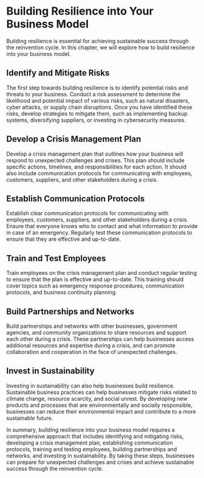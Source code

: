 Building Resilience into Your Business Model
============================================================================

Building resilience is essential for achieving sustainable success through the reinvention cycle. In this chapter, we will explore how to build resilience into your business model.

Identify and Mitigate Risks
---------------------------

The first step towards building resilience is to identify potential risks and threats to your business. Conduct a risk assessment to determine the likelihood and potential impact of various risks, such as natural disasters, cyber attacks, or supply chain disruptions. Once you have identified these risks, develop strategies to mitigate them, such as implementing backup systems, diversifying suppliers, or investing in cybersecurity measures.

Develop a Crisis Management Plan
--------------------------------

Develop a crisis management plan that outlines how your business will respond to unexpected challenges and crises. This plan should include specific actions, timelines, and responsibilities for each action. It should also include communication protocols for communicating with employees, customers, suppliers, and other stakeholders during a crisis.

Establish Communication Protocols
---------------------------------

Establish clear communication protocols for communicating with employees, customers, suppliers, and other stakeholders during a crisis. Ensure that everyone knows who to contact and what information to provide in case of an emergency. Regularly test these communication protocols to ensure that they are effective and up-to-date.

Train and Test Employees
------------------------

Train employees on the crisis management plan and conduct regular testing to ensure that the plan is effective and up-to-date. This training should cover topics such as emergency response procedures, communication protocols, and business continuity planning.

Build Partnerships and Networks
-------------------------------

Build partnerships and networks with other businesses, government agencies, and community organizations to share resources and support each other during a crisis. These partnerships can help businesses access additional resources and expertise during a crisis, and can promote collaboration and cooperation in the face of unexpected challenges.

Invest in Sustainability
------------------------

Investing in sustainability can also help businesses build resilience. Sustainable business practices can help businesses mitigate risks related to climate change, resource scarcity, and social unrest. By developing new products and processes that are environmentally and socially responsible, businesses can reduce their environmental impact and contribute to a more sustainable future.

In summary, building resilience into your business model requires a comprehensive approach that includes identifying and mitigating risks, developing a crisis management plan, establishing communication protocols, training and testing employees, building partnerships and networks, and investing in sustainability. By taking these steps, businesses can prepare for unexpected challenges and crises and achieve sustainable success through the reinvention cycle.


